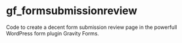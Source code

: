 # gf_formsubmissionreview
Code to create a decent form submission review page in the powerfull WordPress form plugin Gravity Forms.

